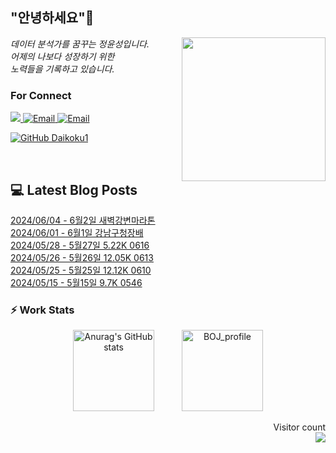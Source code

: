 
<h2> "안녕하세요"👋 </h2>
<img align='right' src="https://user-images.githubusercontent.com/50973778/144942576-b2f10b31-e628-43e4-b7da-3cc2144a5b73.gif" width="230">
<p><em> 데이터 분석가를 꿈꾸는 정윤성입니다.</br> 어제의 나보다 성장하기 위한 </br> 노력들을 기록하고 있습니다.</em></p>

### For Connect
<a href="https://blog.naver.com/jjys9047" target="_blank"><img src="https://img.shields.io/badge/-BLOG-brightgreen?style=flat-square&logo=Bloglovin&logoColor=white">
<a href="https://mail.google.com/mail/?view=cm&amp;fs=1&amp;to=jys9047@gmail.com" target="_blank"><img src="https://img.shields.io/badge/-Gmail-c14438?style=flat-square&logo=Gmail&logoColor=white" alt="Email">
<a href="mailto:jjys9047@naver.com" target="_blank"><img src="https://img.shields.io/badge/-Naver-brightgreen?style=flat-square&logo=Naver&logoColor=white" alt="Email">

[![GitHub Daikoku1](https://img.shields.io/github/followers/Daikoku1?label=follow&style=social)](https://github.com/Daikoku1)

</br>

## 💻 Latest Blog Posts
[2024/06/04 - 6월2일 새벽강변마라톤](https://blog.naver.com/jjys9047/223469176613?fromRss=true&trackingCode=rss) <br>
[2024/06/01 - 6월1일 강남구청장배](https://blog.naver.com/jjys9047/223465723454?fromRss=true&trackingCode=rss) <br>
[2024/05/28 - 5월27일 5.22K 0616](https://blog.naver.com/jjys9047/223461630583?fromRss=true&trackingCode=rss) <br>
[2024/05/26 - 5월26일 12.05K 0613](https://blog.naver.com/jjys9047/223458941631?fromRss=true&trackingCode=rss) <br>
[2024/05/25 - 5월25일 12.12K 0610](https://blog.naver.com/jjys9047/223458122674?fromRss=true&trackingCode=rss) <br>
[2024/05/15 - 5월15일 9.7K 0546](https://blog.naver.com/jjys9047/223447760825?fromRss=true&trackingCode=rss) <br>


### ⚡ Work Stats
<p align = 'center'>
  <img src="https://github-readme-stats.vercel.app/api?username=Daikoku1&show_icons=true&theme=midnight-purple" alt="Anurag's GitHub stats" height="130" hspace="20"/>
  <img src="http://mazassumnida.wtf/api/v2/generate_badge?boj=jys9047" alt="BOJ_profile" height="130" hspace="20"/>
</p>

<p align="right"> 
  Visitor count<br>
  <img src="https://profile-counter.glitch.me/Daikoku1/count.svg" />
</p>
